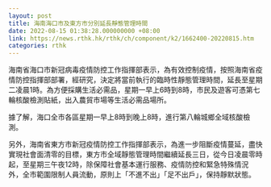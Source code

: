 ```yaml
---
layout: post
title: 海南海口市及東方市分別延長靜態管理時間
date: 2022-08-15 01:38:28.000000000 +08:00
link: https://news.rthk.hk/rthk/ch/component/k2/1662400-20220815.htm
categories: rthk
---
```


海南省海口市新冠病毒疫情防控工作指揮部表示，為有效控制疫情，按照海南省疫情防控指揮部部署，經研究，決定將當前執行的臨時性靜態管理時間，延長至星期二凌晨1時。為方便採購生活必需品，星期一早上6時到8時，市民及遊客可憑第七輪核酸檢測貼紙，出入農貿市場等生活必需品場所。

據了解，海口全市各區星期一早上8時到晚上8時，進行第八輪城鄉全域核酸檢測。

另外，海南省東方市新冠疫情防控工作指揮部表示，為進一步阻斷疫情蔓延，盡快實現社會面清零的目標，東方市全域靜態管理時間繼續延長三日，從今日凌晨零時起，至星期三午夜12時，除保障社會基本運行服務、疫情防控和緊急特殊情況外，全市範圍限制人員流動，原則上「不進不出」「足不出戶」，保持靜默狀態。
